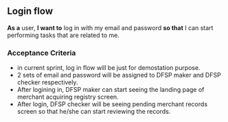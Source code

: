 ## Login flow

**As a** user, **I want to** log in with my email and password **so that** I can start performing tasks that are related to me.

### Acceptance Criteria

* in current sprint, log in flow will be just for demostation purpose.
* 2 sets of email and password will be assigned to DFSP maker and DFSP checker respectively.
* After logining in, DFSP maker can start seeing the landing page of merchant acquiring registry screen.
* After login, DFSP checker will be seeing pending merchant records screen so that he/she can start reviewing the records.
